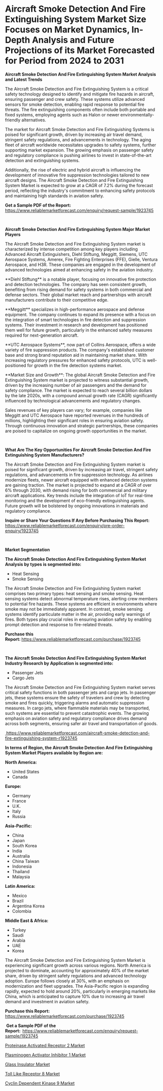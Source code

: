 <p><h1>Aircraft Smoke Detection And Fire Extinguishing System Market Size Focuses on Market Dynamics, In-Depth Analysis and Future Projections of its Market Forecasted for Period from 2024 to 2031</h1></p><p><strong>Aircraft Smoke Detection And Fire Extinguishing System Market Analysis and Latest Trends</strong></p>
<p><p>The Aircraft Smoke Detection and Fire Extinguishing System is a critical safety technology designed to identify and mitigate fire hazards in aircraft, ensuring passenger and crew safety. These systems utilize advanced sensors for smoke detection, enabling rapid response to potential fire threats. The fire extinguishing components often include both portable and fixed systems, employing agents such as Halon or newer environmentally-friendly alternatives.</p><p>The market for Aircraft Smoke Detection and Fire Extinguishing Systems is poised for significant growth, driven by increasing air travel demand, stringent safety regulations, and advancements in technology. The aging fleet of aircraft worldwide necessitates upgrades to safety systems, further supporting market expansion. The growing emphasis on passenger safety and regulatory compliance is pushing airlines to invest in state-of-the-art detection and extinguishing systems.</p><p>Additionally, the rise of electric and hybrid aircraft is influencing the development of innovative fire suppression technologies tailored to new aircraft designs. The Aircraft Smoke Detection and Fire Extinguishing System Market is expected to grow at a CAGR of 7.2% during the forecast period, reflecting the industry's commitment to enhancing safety protocols and maintaining high standards in aviation safety.</p></p>
<p><strong>Get a Sample PDF of the Report:&nbsp;</strong> <a href="https://www.reliablemarketforecast.com/enquiry/request-sample/1923745?utm_campaign=1744&utm_medium=2&utm_source=Github&utm_content=ia&utm_term=24102024&utm_id=aircraft-smoke-detection-and-fire-extinguishing-system">https://www.reliablemarketforecast.com/enquiry/request-sample/1923745</a></p>
<p>&nbsp;</p>
<p><strong>Aircraft Smoke Detection And Fire Extinguishing System Major Market Players</strong></p>
<p><p>The Aircraft Smoke Detection and Fire Extinguishing System market is characterized by intense competition among key players including Advanced Aircraft Extinguishers, Diehl Stiftung, Meggitt, Siemens, UTC Aerospace Systems, Amerex, Fire Fighting Enterprises (FFE), Gielle, Ventura Aerospace, and H3R. These companies are engaged in the development of advanced technologies aimed at enhancing safety in the aviation industry.</p><p>**Diehl Stiftung** is a notable player, focusing on innovative fire protection and detection technologies. The company has seen consistent growth, benefiting from rising demand for safety systems in both commercial and defense sectors. Their global market reach and partnerships with aircraft manufacturers contribute to their competitive edge.</p><p>**Meggitt** specializes in high-performance aerospace and defense equipment. The company continues to expand its presence with a focus on the integration of smart technologies in fire detection and suppression systems. Their investment in research and development has positioned them well for future growth, particularly in the enhanced safety measures required for next-generation aircraft.</p><p>**UTC Aerospace Systems**, now part of Collins Aerospace, offers a wide variety of fire suppression products. The company's established customer base and strong brand reputation aid in maintaining market share. With increasing regulatory pressures for enhanced safety protocols, UTC is well-positioned for growth in the fire detection systems market.</p><p>**Market Size and Growth**: The global Aircraft Smoke Detection and Fire Extinguishing System market is projected to witness substantial growth, driven by the increasing number of air passengers and the demand for safety compliance. The market is expected to reach several billion dollars by the late 2020s, with a compound annual growth rate (CAGR) significantly influenced by technological advancements and regulatory changes.</p><p>Sales revenues of key players can vary; for example, companies like Meggitt and UTC Aerospace have reported revenues in the hundreds of millions, highlighting their significant roles in ensuring aviation safety. Through continuous innovation and strategic partnerships, these companies are poised to capitalize on ongoing growth opportunities in the market.</p></p>
<p>&nbsp;</p>
<p><strong>What Are The Key Opportunities For Aircraft Smoke Detection And Fire Extinguishing System Manufacturers?</strong></p>
<p><p>The Aircraft Smoke Detection and Fire Extinguishing System market is poised for significant growth, driven by increasing air travel, stringent safety regulations, and advancements in fire suppression technology. As airlines modernize fleets, newer aircraft equipped with enhanced detection systems are gaining traction. The market is projected to expand at a CAGR of over 6% through 2030, with demand rising for both commercial and military aircraft applications. Key trends include the integration of IoT for real-time monitoring and the development of eco-friendly extinguishing agents. Future growth will be bolstered by ongoing innovations in materials and regulatory compliance.</p></p>
<p><strong>Inquire or Share Your Questions If Any Before Purchasing This Report:</strong> <a href="https://www.reliablemarketforecast.com/enquiry/pre-order-enquiry/1923745?utm_campaign=1744&utm_medium=2&utm_source=Github&utm_content=ia&utm_term=24102024&utm_id=aircraft-smoke-detection-and-fire-extinguishing-system">https://www.reliablemarketforecast.com/enquiry/pre-order-enquiry/1923745</a></p>
<p>&nbsp;</p>
<p><strong>Market Segmentation</strong></p>
<p><strong>The Aircraft Smoke Detection And Fire Extinguishing System Market Analysis by types is segmented into:</strong></p>
<p><ul><li>Heat Sensing</li><li>Smoke Sensing</li></ul></p>
<p><p>The Aircraft Smoke Detection and Fire Extinguishing System market comprises two primary types: heat sensing and smoke sensing. Heat sensing systems detect abnormal temperature rises, alerting crew members to potential fire hazards. These systems are efficient in environments where smoke may not be immediately apparent. In contrast, smoke sensing systems identify particulate matter in the air, providing early warnings of fires. Both types play crucial roles in ensuring aviation safety by enabling prompt detection and response to fire-related threats.</p></p>
<p><strong>Purchase this Report:&nbsp;</strong><a href="https://www.reliablemarketforecast.com/purchase/1923745?utm_campaign=1744&utm_medium=2&utm_source=Github&utm_content=ia&utm_term=24102024&utm_id=aircraft-smoke-detection-and-fire-extinguishing-system">https://www.reliablemarketforecast.com/purchase/1923745</a></p>
<p>&nbsp;</p>
<p><strong>The Aircraft Smoke Detection And Fire Extinguishing System Market Industry Research by Application is segmented into:</strong></p>
<p><ul><li>Passenger Jets</li><li>Cargo Jets</li></ul></p>
<p><p>The Aircraft Smoke Detection and Fire Extinguishing System market serves critical safety functions in both passenger jets and cargo jets. In passenger jets, these systems ensure the safety of travelers and crew by detecting smoke and fires quickly, triggering alarms and automatic suppression measures. In cargo jets, where flammable materials may be transported, such systems are essential to prevent catastrophic events. The growing emphasis on aviation safety and regulatory compliance drives demand across both segments, ensuring safer air travel and transportation of goods.</p></p>
<p><a href="https://www.reliablemarketforecast.com/aircraft-smoke-detection-and-fire-extinguishing-system-r1923745?utm_campaign=1744&utm_medium=2&utm_source=Github&utm_content=ia&utm_term=24102024&utm_id=aircraft-smoke-detection-and-fire-extinguishing-system">&nbsp;https://www.reliablemarketforecast.com/aircraft-smoke-detection-and-fire-extinguishing-system-r1923745</a></p>
<p><strong>In terms of Region, the Aircraft Smoke Detection And Fire Extinguishing System Market Players available by Region are:</strong></p>
<p>
    <p> <strong> North America: </strong>
        <ul>
            <li>United States</li>
            <li>Canada</li>
        </ul>
        </p> 
    <p> <strong> Europe: </strong>
        <ul>
            <li>Germany</li>
            <li>France</li>
            <li>U.K.</li>
            <li>Italy</li>
            <li>Russia</li>
        </ul>
        </p> 
    <p> <strong> Asia-Pacific: </strong>
        <ul>
            <li>China</li>
            <li>Japan</li>
            <li>South Korea</li>
            <li>India</li>
            <li>Australia</li>
            <li>China Taiwan</li>
            <li>Indonesia</li>
            <li>Thailand</li>
            <li>Malaysia</li>
        </ul>
        </p> 
    <p> <strong> Latin America: </strong>
        <ul>
            <li>Mexico</li>
            <li>Brazil</li>
            <li>Argentina Korea</li>
            <li>Colombia</li>
        </ul>
        </p> 
    <p> <strong> Middle East & Africa: </strong>
        <ul>
            <li>Turkey</li>
            <li>Saudi</li>
            <li>Arabia</li>
            <li>UAE</li>
            <li>Korea</li>
        </ul>
    </p>
    </p>
<p><p>The Aircraft Smoke Detection and Fire Extinguishing System Market is experiencing significant growth across various regions. North America is projected to dominate, accounting for approximately 40% of the market share, driven by stringent safety regulations and advanced technology adoption. Europe follows closely at 30%, with an emphasis on modernization and fleet upgrades. The Asia-Pacific region is expanding rapidly, expected to hold around 20%, particularly in emerging markets like China, which is anticipated to capture 10% due to increasing air travel demand and investment in aviation safety.</p></p>
<p><strong>Purchase this Report: </strong><a href="https://www.reliablemarketforecast.com/purchase/1923745?utm_campaign=1744&utm_medium=2&utm_source=Github&utm_content=ia&utm_term=24102024&utm_id=aircraft-smoke-detection-and-fire-extinguishing-system">https://www.reliablemarketforecast.com/purchase/1923745</a></p>
<p>&nbsp;<strong>Get a Sample PDF of the Report:&nbsp;&nbsp;</strong><a href="https://www.reliablemarketforecast.com/enquiry/request-sample/1923745?utm_campaign=1744&utm_medium=2&utm_source=Github&utm_content=ia&utm_term=24102024&utm_id=aircraft-smoke-detection-and-fire-extinguishing-system">https://www.reliablemarketforecast.com/enquiry/request-sample/1923745</a></p>
<p><strong></strong></p>
<p><p><a href="https://www.linkedin.com/pulse/proteinase-activated-receptor-2-market-innovations-trends-comprehensive-p4eof?utm_campaign=1744&utm_medium=2&utm_source=Github&utm_content=ia&utm_term=24102024&utm_id=aircraft-smoke-detection-and-fire-extinguishing-system">Proteinase Activated Receptor 2 Market</a></p><p><a href="https://www.linkedin.com/pulse/plasminogen-activator-inhibitor-1-market-report-product-type-7vnvf?utm_campaign=1744&utm_medium=2&utm_source=Github&utm_content=ia&utm_term=24102024&utm_id=aircraft-smoke-detection-and-fire-extinguishing-system">Plasminogen Activator Inhibitor 1 Market</a></p><p><a href="https://github.com/HobertDavis43/Market-Research-Report-List-1/blob/main/glass-insulator-market.md?utm_campaign=1744&utm_medium=2&utm_source=Github&utm_content=ia&utm_term=24102024&utm_id=aircraft-smoke-detection-and-fire-extinguishing-system">Glass Insulator Market</a></p><p><a href="https://www.linkedin.com/pulse/toll-like-receptor-8-market-refracting-trends-consumer-onmtf?utm_campaign=1744&utm_medium=2&utm_source=Github&utm_content=ia&utm_term=24102024&utm_id=aircraft-smoke-detection-and-fire-extinguishing-system">Toll Like Receptor 8 Market</a></p><p><a href="https://www.linkedin.com/pulse/cyclin-dependent-kinase-9-momentum-charting-121-cagr-kdc8f?utm_campaign=1744&utm_medium=2&utm_source=Github&utm_content=ia&utm_term=24102024&utm_id=aircraft-smoke-detection-and-fire-extinguishing-system">Cyclin Dependent Kinase 9 Market</a></p></p>